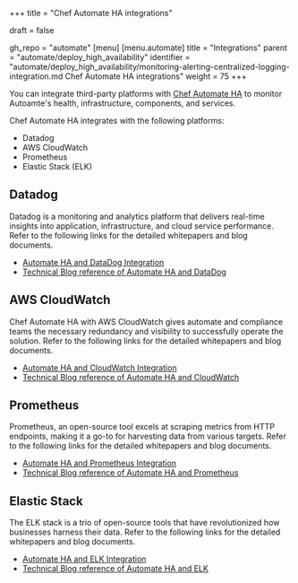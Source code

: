 +++
title = "Chef Automate HA integrations"

draft = false

gh_repo = "automate"
[menu]
  [menu.automate]
    title = "Integrations"
    parent = "automate/deploy_high_availability"
    identifier = "automate/deploy_high_availability/monitoring-alerting-centralized-logging-integration.md Chef Automate HA integrations"
    weight = 75
+++

You can integrate third-party platforms with [Chef Automate HA](/automate/ha) to monitor Autoamte's health, infrastructure, components, and services.

Chef Automate HA integrates with the following platforms:

- Datadog
- AWS CloudWatch
- Prometheus
- Elastic Stack (ELK)

## Datadog

Datadog is a monitoring and analytics platform that delivers real-time insights into application, infrastructure, and cloud service performance. Refer to the following links for the detailed whitepapers and blog documents.

- [Automate HA and DataDog Integration](https://github.com/chef/monitoring-integration-automate/tree/main/data-dog)
- [Technical Blog reference of Automate HA and DataDog](https://progresssoftware-my.sharepoint.com/:w:/g/personal/apravati_progress_com/Eb2zXjNHa71Brszy3V_SqsoB0LtyGP7eaBXtBlaqj9rGSA?e=gJcC8b)

## AWS CloudWatch

Chef Automate HA with AWS CloudWatch gives automate and compliance teams the necessary redundancy and visibility to successfully operate the solution. Refer to the following links for the detailed whitepapers and blog documents.

- [Automate HA and CloudWatch Integration](https://github.com/chef/monitoring-integration-automate/tree/main/cloud-watch)
- [Technical Blog reference of Automate HA and CloudWatch](https://progresssoftware-my.sharepoint.com/:w:/g/personal/apravati_progress_com/EQsURaeVai5Eszc9-3yiHWEBKCeDV0Nz-LhqC2giqefO-Q?e=KM0iWB)

## Prometheus

Prometheus, an open-source tool excels at scraping metrics from HTTP endpoints, making it a go-to for harvesting data from various targets. Refer to the following links for the detailed whitepapers and blog documents.

- [Automate HA and Prometheus Integration](https://github.com/chef/monitoring-integration-automate/tree/main/prometheus)
- [Technical Blog reference of Automate HA and Prometheus](https://progresssoftware-my.sharepoint.com/:w:/g/personal/apravati_progress_com/EZ23D4XeuKJGu-yMzmIehfwBPmTouhykSFqRhCJXdWSQWg?e=tysXun)

## Elastic Stack

The ELK stack is a trio of open-source tools that have revolutionized how businesses harness their data. Refer to the following links for the detailed whitepapers and blog documents.

- [Automate HA and ELK Integration](https://github.com/chef/monitoring-integration-automate/tree/main/ELK)
- [Technical Blog reference of Automate HA and ELK](https://progresssoftware-my.sharepoint.com/:w:/g/personal/apravati_progress_com/ERxHPHSM92RBnqxLL7GHlF8BNbdOzg_LuCHV-u4O4kH-pw?e=oB58sW)

